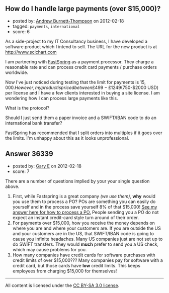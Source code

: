 ## How do I handle large payments (over $15,000)?

- posted by: [Andrew Burnett-Thompson](https://stackexchange.com/users/-1/15348-andrew-burnett-thompson) on 2012-02-18
- tagged: `payments`, `international`
- score: 6

As a side-project to my IT Consultancy business, I have developed a software product which I intend to sell. The URL for the new product is at http://www.scichart.com

I am partnering with [FastSpring][1] as a payment processor. They charge a reasonable rate and can process credit card payments / purchase orders worldwide. 

Now I've just noticed during testing that the limit for payments is $15,000. However, my product is priced between £499-£1249 ($750-$2000 USD) per license and I have a few clients interested in buying a site license. I am wondering how I can process large payments like this. 

What is the protocol? 

Should I just send them a paper invoice and a SWIFT/IBAN code to do an international bank transfer? 

FastSpring has recommended that I split orders into multiples if it goes over the limits. I'm unhappy about this as it looks unprofessional. 


  [1]: http://www.FastSpring.com


## Answer 36339

- posted by: [Gary E](https://stackexchange.com/users/-1/2587-gary-e) on 2012-02-18
- score: 7

<p>There are a number of questions implied by your your single question above.</p>

<ol>
<li>First, while Fastspring is a great company <em>(we use them)</em>, <strong>why</strong> would you use them to process a PO? POs are something you can easily do yourself and in the process save yourself 8% of that $15,000! <a href="http://answers.onstartups.com/questions/9424/late-payment-policy-best-practices">See my answer here for how to process a PO.</a> People sending you a PO do not expect an instant credit-card style turn around of their order.</li>
<li>For payments over $15,000, how you receive the money depends on where you are and where your customers are. If you are outside the US and your customers are in the US, that SWIFT/IBAN code is going to cause you infinite headaches. Many US companies just are not set up to do SWIFT transfers. They would <strong>much</strong> prefer to send you a US check, which may cause problems for you.</li>
<li>How many companies have credit cards for software purchases with credit limits of over $15,000??? Many companies pay for software with a credit card, but those cards have <strong>low</strong> credit limits. This keeps employees from charging $15,000 for themselves!</li>
</ol>




---

All content is licensed under the [CC BY-SA 3.0 license](https://creativecommons.org/licenses/by-sa/3.0/).
